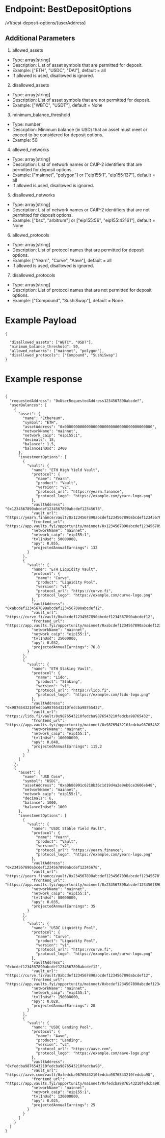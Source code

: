 # Endpoint: BestDepositOptions

/v1/best-deposit-options/{userAddress}

## Additional Parameters
1. allowed_assets
* Type: array[string]
* Description: List of asset symbols that are permitted for deposit.
* Example: ["ETH", "USDC", "DAI"], default = all
* If allowed is used, disallowed is ignored. 
2. disallowed_assets
* Type: array[string]
* Description: List of asset symbols that are not permitted for deposit.
* Example: ["WBTC", "USDT"], default = None
3. minimum_balance_threshold
* Type: number
* Description: Minimum balance (in USD) that an asset must meet or exceed to be considered for deposit options.
* Example: 50
4. allowed_networks
* Type: array[string]
* Description: List of network names or CAIP-2 identifiers that are permitted for deposit options.
* Example: ["mainnet", "polygon"] or ["eip155:1", "eip155:137"], default = all
* If allowed is used, disallowed is ignored. 
5. disallowed_networks
* Type: array[string]
* Description: List of network names or CAIP-2 identifiers that are not permitted for deposit options.
* Example: ["bsc", "arbitrum"] or ["eip155:56", "eip155:42161"], default = None
6. allowed_protocols
* Type: array[string]
* Description: List of protocol names that are permitted for deposit options.
* Example: ["Yearn", "Curve", "Aave"], default = all
* If allowed is used, disallowed is ignored. 
7. disallowed_protocols
* Type: array[string]
* Description: List of protocol names that are not permitted for deposit options.
* Example: ["Compound", "SushiSwap"], default = None

# Example Payload
```
{

  "disallowed_assets": ["WBTC", "USDT"],
  "minimum_balance_threshold": 50,
  "allowed_networks": ["mainnet", "polygon"],
  "disallowed_protocols": ["Compound", "SushiSwap"]
}
```
# Example response
```

{
  "requestedAddress": "0xUserRequestedAddress1234567890abcdef",
  "userBalances": [
    {
      "asset": {
        "name": "Ethereum",
        "symbol": "ETH",
        "assetAddress": "0x0000000000000000000000000000000000000000",
        "networkName": "mainnet",
        "network_caip": "eip155:1",
        "decimals": 18,
        "balance": 1.5,
        "balanceInUsd": 2400
      },
      "investmentOptions": [
        {
          "vault": {
            "name": "ETH High Yield Vault",
            "protocol": {
              "name": "Yearn",
              "product": "Vault",
              "version": "v2",
              "protocol_url": "https://yearn.finance",
              "protocol_logo": "https://example.com/yearn-logo.png"
            },
            "vaultAddress": "0x1234567890abcdef1234567890abcdef12345678",
            "vault_url": "https://yearn.finance/vault/0x1234567890abcdef1234567890abcdef12345678",
            "frontend_url": "https://app.vaults.fyi/opportunity/mainnet/0x1234567890abcdef1234567890abcdef12345678",
            "networkName": "mainnet",
            "network_caip": "eip155:1",
            "tvlInUsd": 50000000,
            "apy": 0.055,
            "projectedAnnualEarnings": 132
          }
        },
        {
          "vault": {
            "name": "ETH Liquidity Vault",
            "protocol": {
              "name": "Curve",
              "product": "Liquidity Pool",
              "version": "v1",
              "protocol_url": "https://curve.fi",
              "protocol_logo": "https://example.com/curve-logo.png"
            },
            "vaultAddress": "0xabcdef1234567890abcdef1234567890abcdef12",
            "vault_url": "https://curve.fi/vault/0xabcdef1234567890abcdef1234567890abcdef12",
            "frontend_url": "https://app.vaults.fyi/opportunity/mainnet/0xabcdef1234567890abcdef1234567890abcdef12",
            "networkName": "mainnet",
            "network_caip": "eip155:1",
            "tvlInUsd": 25000000,
            "apy": 0.032,
            "projectedAnnualEarnings": 76.8
          }
        },
        {
          "vault": {
            "name": "ETH Staking Vault",
            "protocol": {
              "name": "Lido",
              "product": "Staking",
              "version": "v1",
              "protocol_url": "https://lido.fi",
              "protocol_logo": "https://example.com/lido-logo.png"
            },
            "vaultAddress": "0x9876543210fedcba9876543210fedcba98765432",
            "vault_url": "https://lido.fi/vault/0x9876543210fedcba9876543210fedcba98765432",
            "frontend_url": "https://app.vaults.fyi/opportunity/mainnet/0x9876543210fedcba9876543210fedcba98765432",
            "networkName": "mainnet",
            "network_caip": "eip155:1",
            "tvlInUsd": 100000000,
            "apy": 0.048,
            "projectedAnnualEarnings": 115.2
          }
        }
      ]
    },
    {
      "asset": {
        "name": "USD Coin",
        "symbol": "USDC",
        "assetAddress": "0xa0b86991c6218b36c1d19d4a2e9eb0ce3606eb48",
        "networkName": "mainnet",
        "network_caip": "eip155:1",
        "decimals": 6,
        "balance": 1000,
        "balanceInUsd": 1000
      },
      "investmentOptions": [
        {
          "vault": {
            "name": "USDC Stable Yield Vault",
            "protocol": {
              "name": "Yearn",
              "product": "Vault",
              "version": "v2",
              "protocol_url": "https://yearn.finance",
              "protocol_logo": "https://example.com/yearn-logo.png"
            },
            "vaultAddress": "0x234567890abcdef1234567890abcdef12345678",
            "vault_url": "https://yearn.finance/vault/0x234567890abcdef1234567890abcdef12345678",
            "frontend_url": "https://app.vaults.fyi/opportunity/mainnet/0x234567890abcdef1234567890abcdef12345678",
            "networkName": "mainnet",
            "network_caip": "eip155:1",
            "tvlInUsd": 80000000,
            "apy": 0.035,
            "projectedAnnualEarnings": 35
          }
        },
        {
          "vault": {
            "name": "USDC Liquidity Pool",
            "protocol": {
              "name": "Curve",
              "product": "Liquidity Pool",
              "version": "v1",
              "protocol_url": "https://curve.fi",
              "protocol_logo": "https://example.com/curve-logo.png"
            },
            "vaultAddress": "0xbcdef1234567890abcdef1234567890abcdef12",
            "vault_url": "https://curve.fi/vault/0xbcdef1234567890abcdef1234567890abcdef12",
            "frontend_url": "https://app.vaults.fyi/opportunity/mainnet/0xbcdef1234567890abcdef1234567890abcdef12",
            "networkName": "mainnet",
            "network_caip": "eip155:1",
            "tvlInUsd": 150000000,
            "apy": 0.028,
            "projectedAnnualEarnings": 28
          }
        },
        {
          "vault": {
            "name": "USDC Lending Pool",
            "protocol": {
              "name": "Aave",
              "product": "Lending",
              "version": "v3",
              "protocol_url": "https://aave.com",
              "protocol_logo": "https://example.com/aave-logo.png"
            },
            "vaultAddress": "0xfedcba9876543210fedcba9876543210fedcba98",
            "vault_url": "https://aave.com/vault/0xfedcba9876543210fedcba9876543210fedcba98",
            "frontend_url": "https://app.vaults.fyi/opportunity/mainnet/0xfedcba9876543210fedcba9876543210fedcba98",
            "networkName": "mainnet",
            "network_caip": "eip155:1",
            "tvlInUsd": 120000000,
            "apy": 0.025,
            "projectedAnnualEarnings": 25
          }
        }
      ]
    }
  ]
}


```
